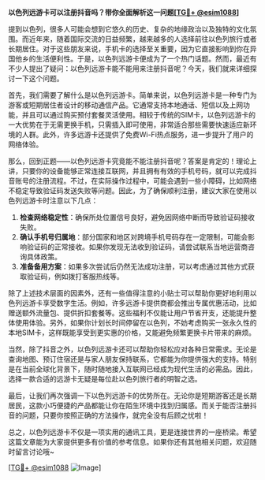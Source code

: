**以色列远游卡可以注册抖音吗？带你全面解析这一问题[[TG💪+ @esim1088](https://t.me/s/esim1088)]**

提到以色列，很多人可能会想到它悠久的历史、复杂的地缘政治以及独特的文化氛围。而近年来，随着国际交流的日益频繁，越来越多的人选择前往以色列旅行或者长期居住。对于这些朋友来说，手机卡的选择至关重要，因为它直接影响到你在异国他乡的生活便利性。于是，以色列远游卡便成为了一个热门话题。然而，最近有不少人提出了疑问：以色列远游卡能不能用来注册抖音呢？今天，我们就来详细探讨一下这个问题。

首先，我们需要了解什么是以色列远游卡。简单来说，以色列远游卡是一种专门为游客或短期居住者设计的移动通信产品。它通常支持本地通话、短信以及上网功能，并且可以通过购买预付套餐灵活使用。相较于传统的SIM卡，以色列远游卡的一大优势在于无需更换手机，只需插入即可使用，非常适合那些需要快速适应新环境的人群。此外，许多远游卡还提供了免费Wi-Fi热点服务，进一步提升了用户的网络体验。

那么，回到正题——以色列远游卡究竟能不能注册抖音呢？答案是肯定的！理论上讲，只要你的设备能够正常连接互联网，并且拥有有效的手机号码，就可以完成抖音账号的注册流程。不过，在实际操作过程中，可能会遇到一些小障碍，比如网络不稳定导致验证码发送失败等问题。因此，为了确保顺利注册，建议大家在使用以色列远游卡时注意以下几点：

1. **检查网络稳定性**：确保所处位置信号良好，避免因网络中断而导致验证码接收失败。
2. **确认手机号归属地**：部分国家和地区对跨境手机号码存在一定限制，可能会影响验证码的正常接收。如果你发现无法收到验证码，请尝试联系当地运营商咨询具体政策。
3. **准备备用方案**：如果多次尝试后仍然无法成功注册，可以考虑通过其他方式获取验证码，例如拨打客服热线等。

除了上述技术层面的因素外，还有一些值得注意的小贴士可以帮助你更好地利用以色列远游卡享受数字生活。例如，许多远游卡提供商都会推出专属优惠活动，比如赠送额外流量包、提供折扣套餐等。这些福利不仅能让用户节省开支，还能提升整体使用体验。另外，如果你计划长时间停留在以色列，不妨考虑购买一张永久性的本地SIM卡，这样既能享受到更实惠的价格，又能避免频繁更换卡片带来的麻烦。

当然，除了抖音之外，以色列远游卡还可以帮助你轻松应对各种日常需求。无论是查询地图、预订住宿还是与家人朋友保持联系，它都能为你提供强大的支持。特别是在当前全球化背景下，随时随地接入互联网已经成为现代生活的必需品。因此，选择一款合适的远游卡无疑是每位赴以色列旅行者的明智之选。

最后，让我们再次强调一下以色列远游卡的优势所在。无论你是短期游客还是长期居民，这款小巧便捷的产品都能让你在陌生环境中找到归属感。而关于能否注册抖音的问题，只要你按照正确的方法操作，就完全没有后顾之忧啦！

总之，以色列远游卡不仅是一项实用的通讯工具，更是连接世界的一座桥梁。希望这篇文章能为大家提供更多有价值的参考信息。如果你还有其他相关问题，欢迎随时留言讨论哦~ 

[[TG💪+ @esim1088](https://t.me/s/esim1088) ![Image](https://i.postimg.cc/4NQfJmqS/Snipaste-2025-05-13-00-14-12.png)]